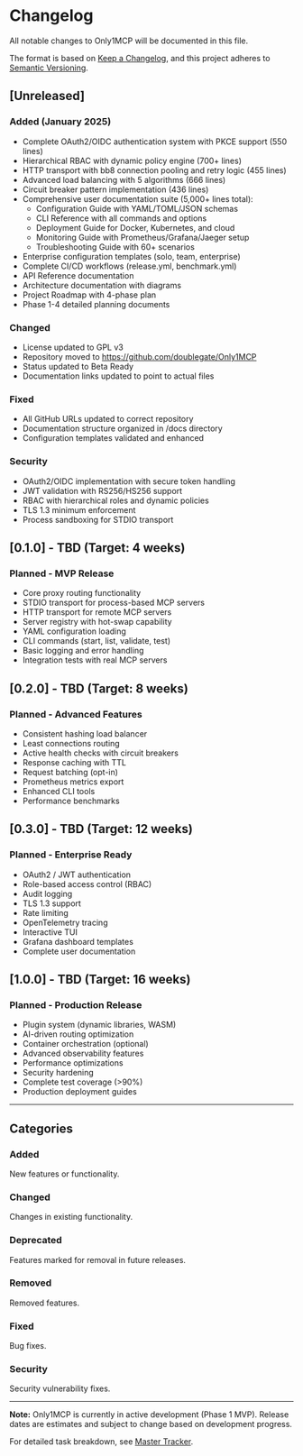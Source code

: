 # Changelog

All notable changes to Only1MCP will be documented in this file.

The format is based on [Keep a Changelog](https://keepachangelog.com/en/1.0.0/),
and this project adheres to [Semantic Versioning](https://semver.org/spec/v2.0.0.html).

## [Unreleased]

### Added (January 2025)
- Complete OAuth2/OIDC authentication system with PKCE support (550 lines)
- Hierarchical RBAC with dynamic policy engine (700+ lines)
- HTTP transport with bb8 connection pooling and retry logic (455 lines)
- Advanced load balancing with 5 algorithms (666 lines)
- Circuit breaker pattern implementation (436 lines)
- Comprehensive user documentation suite (5,000+ lines total):
  - Configuration Guide with YAML/TOML/JSON schemas
  - CLI Reference with all commands and options
  - Deployment Guide for Docker, Kubernetes, and cloud
  - Monitoring Guide with Prometheus/Grafana/Jaeger setup
  - Troubleshooting Guide with 60+ scenarios
- Enterprise configuration templates (solo, team, enterprise)
- Complete CI/CD workflows (release.yml, benchmark.yml)
- API Reference documentation
- Architecture documentation with diagrams
- Project Roadmap with 4-phase plan
- Phase 1-4 detailed planning documents

### Changed
- License updated to GPL v3
- Repository moved to https://github.com/doublegate/Only1MCP
- Status updated to Beta Ready
- Documentation links updated to point to actual files

### Fixed
- All GitHub URLs updated to correct repository
- Documentation structure organized in /docs directory
- Configuration templates validated and enhanced

### Security
- OAuth2/OIDC implementation with secure token handling
- JWT validation with RS256/HS256 support
- RBAC with hierarchical roles and dynamic policies
- TLS 1.3 minimum enforcement
- Process sandboxing for STDIO transport

## [0.1.0] - TBD (Target: 4 weeks)

### Planned - MVP Release
- Core proxy routing functionality
- STDIO transport for process-based MCP servers
- HTTP transport for remote MCP servers
- Server registry with hot-swap capability
- YAML configuration loading
- CLI commands (start, list, validate, test)
- Basic logging and error handling
- Integration tests with real MCP servers

## [0.2.0] - TBD (Target: 8 weeks)

### Planned - Advanced Features
- Consistent hashing load balancer
- Least connections routing
- Active health checks with circuit breakers
- Response caching with TTL
- Request batching (opt-in)
- Prometheus metrics export
- Enhanced CLI tools
- Performance benchmarks

## [0.3.0] - TBD (Target: 12 weeks)

### Planned - Enterprise Ready
- OAuth2 / JWT authentication
- Role-based access control (RBAC)
- Audit logging
- TLS 1.3 support
- Rate limiting
- OpenTelemetry tracing
- Interactive TUI
- Grafana dashboard templates
- Complete user documentation

## [1.0.0] - TBD (Target: 16 weeks)

### Planned - Production Release
- Plugin system (dynamic libraries, WASM)
- AI-driven routing optimization
- Container orchestration (optional)
- Advanced observability features
- Performance optimizations
- Security hardening
- Complete test coverage (>90%)
- Production deployment guides

---

## Categories

### Added
New features or functionality.

### Changed
Changes in existing functionality.

### Deprecated
Features marked for removal in future releases.

### Removed
Removed features.

### Fixed
Bug fixes.

### Security
Security vulnerability fixes.

---

**Note:** Only1MCP is currently in active development (Phase 1 MVP).
Release dates are estimates and subject to change based on development progress.

For detailed task breakdown, see [Master Tracker](to-dos/master-tracker.md).
